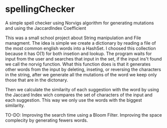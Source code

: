 # spellingChecker
A simple spell checker using Norvigs algorithm for generating mutations and using the JaccardIndex Coefficient

This was a small school project about String manipulation and File managment. The idea is simple we create a dictionary by reading a file 
of the most common english words into a HashSet. I choosed this collection because it has O(1) for both insetion and lookup.
The program waits for input from the user and searches that input in the set, if the input ins't found we call the norvig function.
What this function does is that it generates other words from the input by deleting, inseting, or reversing the characters in the string, 
after we generate all the mutations of the word we keep only those that are in the dictonary.

Then we calculate the similarity of each suggestion with the word by using the Jaccard Index wich compares the set of characters of the 
input and each suggestion. This way we only use the words with the biggest similarity.

TO-DO:
  Improving the search time using a Bloom Filter.
  Improving the space complecity by generating fewers words.
 
